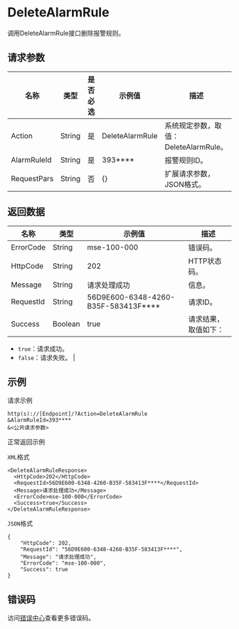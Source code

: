 # DeleteAlarmRule

调用DeleteAlarmRule接口删除报警规则。

## 请求参数

|名称|类型|是否必选|示例值|描述|
|--|--|----|---|--|
|Action|String|是|DeleteAlarmRule|系统规定参数，取值：DeleteAlarmRule。 |
|AlarmRuleId|String|是|393\*\*\*\*|报警规则ID。 |
|RequestPars|String|否|\{\}|扩展请求参数，JSON格式。 |

## 返回数据

|名称|类型|示例值|描述|
|--|--|---|--|
|ErrorCode|String|mse-100-000|错误码。 |
|HttpCode|String|202|HTTP状态码。 |
|Message|String|请求处理成功|信息。 |
|RequestId|String|56D9E600-6348-4260-B35F-583413F\*\*\*\*|请求ID。 |
|Success|Boolean|true|请求结果，取值如下：

 -   `true`：请求成功。
-   `false`：请求失败。 |

## 示例

请求示例

```
http(s)://[Endpoint]/?Action=DeleteAlarmRule
&AlarmRuleId=393****
&<公共请求参数>
```

正常返回示例

`XML`格式

```
<DeleteAlarmRuleResponse>
  <HttpCode>202</HttpCode>
  <RequestId>56D9E600-6348-4260-B35F-583413F****</RequestId>
  <Message>请求处理成功</Message>
  <ErrorCode>mse-100-000</ErrorCode>
  <Success>true</Success>
</DeleteAlarmRuleResponse>
```

`JSON`格式

```
{
    "HttpCode": 202,
    "RequestId": "56D9E600-6348-4260-B35F-583413F****",
    "Message": "请求处理成功",
    "ErrorCode": "mse-100-000",
    "Success": true
}
```

## 错误码

访问[错误中心](https://error-center.aliyun.com/status/product/mse)查看更多错误码。

